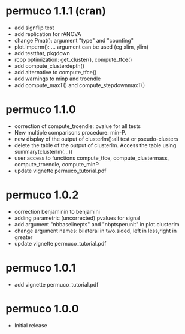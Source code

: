 # permuco 1.1.1 (cran)

 * add signflip test
 * add replication for rANOVA
 * change Pmat(): argument "type" and "counting"
 * plot.lmperm(): ... argument can be used (eg xlim, ylim)
 * add testthat, pkgdown
 * rcpp optimization: get_cluster(), compute_tfce()
 * add compute_clusterdepth()
 * add alternative to compute_tfce()
 * add warnings to minp and troendle
 * add compute_maxT() and compute_stepdownmaxT()


# permuco 1.1.0


 * correction of compute_troendle: pvalue for all tests
 * New multiple comparisons procedure: min-P.
 * new display of the output of clusterlm():all test or pseudo-clusters
 * delete the table of the output of clusterlm. Access the table using summary(clusterlm(...))
 * user access to functions compute_tfce, compute_clustermass, compute_troendle, compute_minP
 * update vignette permuco_tutorial.pdf

# permuco 1.0.2


 * correction benjaminin to benjamini
 * adding parametric (uncorrected) pvalues for signal
 * add argument "nbbaselinepts" and "nbptsperunit" in plot.clusterlm
 * change argument names: bilateral in two.sided, left in less,right in greater
 * update vignette permuco_tutorial.pdf


# permuco 1.0.1


 *  add vignette permuco_tutorial.pdf


# permuco 1.0.0

 * Initial release
